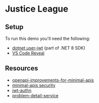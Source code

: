 # Justice League

## Setup

To run this demo you'll need the following:

- [dotnet user-jwt](https://learn.microsoft.com/en-us/aspnet/core/security/authentication/jwt-authn?view=aspnetcore-7.0&tabs=windows) (part of .NET 8 SDK)
- [VS Code Reveal](https://marketplace.visualstudio.com/items?itemName=evilz.vscode-reveal)

## Resources

- [openapi-improvements-for-minimal-apis](https://learn.microsoft.com/en-us/aspnet/core/release-notes/aspnetcore-7.0?view=aspnetcore-7.0#openapi-improvements-for-minimal-apis)
- [minimal-apis security](https://learn.microsoft.com/en-us/aspnet/core/fundamentals/minimal-apis/security?view=aspnetcore-7.0)
- [jwt-authn](https://learn.microsoft.com/en-us/aspnet/core/security/authentication/jwt-authn?view=aspnetcore-7.0&tabs=windows)
- [problem-detail-service](https://learn.microsoft.com/en-us/aspnet/core/web-api/handle-errors?view=aspnetcore-7.0#pds7)

